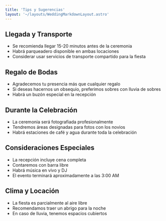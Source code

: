 ```yaml
---
title: 'Tips y Sugerencias'
layout: '~/layouts/WeddingMarkdownLayout.astro'
---
```


## Llegada y Transporte

- Se recomienda llegar 15-20 minutos antes de la ceremonia
- Habrá parqueadero disponible en ambas locaciones
- Considerar usar servicios de transporte compartido para la fiesta

## Regalo de Bodas

- Agradecemos tu presencia más que cualquier regalo
- Si deseas hacernos un obsequio, preferimos sobres con lluvia de sobres
- Habrá un buzón especial en la recepción

## Durante la Celebración

- La ceremonia será fotografiada profesionalmente
- Tendremos áreas designadas para fotos con los novios
- Habrá estaciones de café y agua durante toda la celebración

## Consideraciones Especiales

- La recepción incluye cena completa
- Contaremos con barra libre
- Habrá música en vivo y DJ
- El evento terminará aproximadamente a las 3:00 AM

## Clima y Locación

- La fiesta es parcialmente al aire libre
- Recomendamos traer un abrigo para la noche
- En caso de lluvia, tenemos espacios cubiertos
